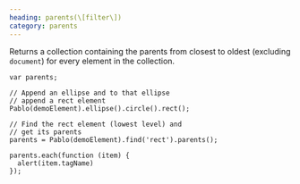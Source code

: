 ```yaml
--- 
heading: parents(\[filter\])
category: parents
---
```


Returns a collection containing the parents from closest to oldest (excluding `document`) for every element in the collection.

    var parents;

    // Append an ellipse and to that ellipse  
    // append a rect element
    Pablo(demoElement).ellipse().circle().rect();

    // Find the rect element (lowest level) and 
    // get its parents
    parents = Pablo(demoElement).find('rect').parents();

    parents.each(function (item) {
      alert(item.tagName)
    });